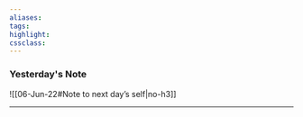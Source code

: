 ```yaml
---
aliases:  
tags:
highlight:  
cssclass:
---
```


### Yesterday's Note
 ![[06-Jun-22#Note to next day’s self|no-h3]]

--- 

